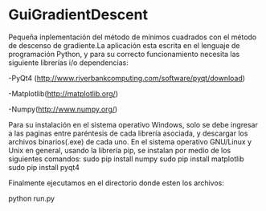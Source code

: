 # GuiGradientDescent
Pequeña inplementación del método de mínimos cuadrados con el método de descenso de gradiente.La aplicación esta escrita en el lenguaje de programación Python, y para su
correcto funcionamiento necesita las siguiente librerías i/o dependencias:


-PyQt4 (http://www.riverbankcomputing.com/software/pyqt/download)

-Matplotlib(http://matplotlib.org/)

-Numpy(http://www.numpy.org/)


Para su instalación en el sistema operativo Windows, solo se debe ingresar a
las paginas entre paréntesis de cada librería asociada, y descargar los archivos
binarios(.exe) de cada uno. En el sistema operativo GNU/Linux y Unix en
general, usando la librería pip, se instalan por medio de los siguientes
comandos:
sudo pip install numpy
sudo pip install matplotlib
sudo pip install pyqt4

Finalmente ejecutamos en el directorio donde esten los archivos:

python run.py
